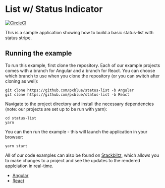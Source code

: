 # List w/ Status Indicator

[![CircleCI](https://circleci.com/gh/pxblue/status-list.svg?style=shield)](https://circleci.com/gh/pxblue/status-list)

This is a sample application showing how to build a basic status-list with status stripe.

## Running the example
To run this example, first clone the repository. Each of our example projects comes with a branch for Angular and a branch for React. You can choose which branch to use when you clone the repository (or you can switch after cloning as well):

```
git clone https://github.com/pxblue/status-list -b Angular
git clone https://github.com/pxblue/status-list -b React
```

Navigate to the project directory and install the necessary dependencies (note: our projects are set up to be run with yarn):

```
cd status-list
yarn
```

You can then run the example - this will launch the application in your browser:
```
yarn start
```

All of our code examples can also be found on [Stackblitz](http://www.stackblitz.com/@px-blue), which allows you to make changes to a project and see the updates to the rendered applciation in real-time.
- [Angular](https://stackblitz.com/edit/pxblue-status-list-angular)
- [React](https://stackblitz.com/edit/pxblue-status-list-react)
